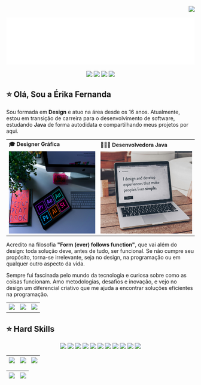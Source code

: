 <img align="right" src="https://komarev.com/ghpvc/?username=Erikitha-create&color=ff0398"><br>

<div align="center">
  <a href="https://github.com/Erikitha-create">
    <img align="center" src="https://raw.githubusercontent.com/Erikitha-create/Erikitha-create/main/Gif%20Git%20(1).gif" width="800">
  </a>
</div>
<br>

<div align="center">
  <!-- Work Links -->
  <a href="https://github.com/Erikitha-create" target="_blank"><img src="https://img.shields.io/badge/GitHub-100000?style=for-the-badge&logo=github&logoColor=white" target="_blank"></a>
  <a href="https://www.linkedin.com/in/erikafernandas/" target="_blank"><img src="https://img.shields.io/badge/-LinkedIn-%230077B5?style=for-the-badge&logo=linkedin&logoColor=white" target="_blank"></a>
  <a href = "mailto:e.ferlino@gmail.com"><img src="https://img.shields.io/badge/Gmail-D14836?style=for-the-badge&logo=gmail&logoColor=white"></a>
   <!-- Social Links -->
  <a href="https://instagram.com/eu.erikafernanda" target="_blank"><img src="https://img.shields.io/badge/-Instagram-%23E4405F?style=for-the-badge&logo=instagram&logoColor=white" target="_blank"></a>
 </div>

## ⭐️ Olá, Sou a Érika Fernanda

Sou formada em <b>Design</b> e atuo na área desde os 16 anos. Atualmente, estou em transição de carreira para o desenvolvimento de software, estudando <b>Java</b> de forma autodidata e compartilhando meus projetos por aqui.


<div align="center">
  <table>
    <tr>
      <td><b>🎓 Designer Gráfica</b></td>
      <td><b>👩🏻‍💻 Desenvolvedora Java</b></td>
    </tr>
    <tr>
      <td>
        <a href="https://github.com/Erikitha-create?tab=repositories&q=design">
          <img src="https://raw.githubusercontent.com/Erikitha-create/Erikitha-create/main/Designer%20Gr%C3%A1fica.png" width="300px" height="220px">
        </a>
      </td>
      <td>
        <a href="https://github.com/Erikitha-create?tab=repositories&q=java">
          <img src="https://raw.githubusercontent.com/Erikitha-create/Erikitha-create/main/DG%20%26%20Develop.png" width="300px" height="220px">
        </a>
      </td>
    </tr>
  </table>
</div>

Acredito na filosofia <b>"Form (ever) follows function"</b>, que vai além do design: toda solução deve, antes de tudo, ser funcional. Se não cumpre seu propósito, torna-se irrelevante, seja no design, na programação ou em qualquer outro aspecto da vida.

Sempre fui fascinada pelo mundo da tecnologia e curiosa sobre como as coisas funcionam. Amo metodologias, desafios e inovação, e vejo no design um diferencial criativo que me ajuda a encontrar soluções eficientes na programação.

<div align="center">
  <table>
    <tr>
      <td><img src="https://64.media.tumblr.com/tumblr_lyxj33CYzW1qigluvo4_250.gif"></td>
      <td><img src="https://64.media.tumblr.com/tumblr_lyxj33CYzW1qigluvo5_250.gifv"></td>
      <td><img src="https://64.media.tumblr.com/tumblr_lyxj33CYzW1qigluvo6_250.gifv"></td>
    </tr>
  </table>
</div>

## ⭐️ Hard Skills
<!--  <img height="160em" src="https://github-readme-stats.vercel.app/api?username=andreinaoliveira&show_icons=true&theme=synthwave&include_all_commits=true&count_private=true%22/"> --> 
<div align="center">
  <!-- Java --> <img src="https://img.shields.io/badge/Java-ED8B00?style=for-the-badge&logo=openjdk&logoColor=white">
  <!-- Postman --> <img src="https://img.shields.io/badge/Postman-EF5B25?style=for-the-badge&logo=Postman&logoColor=white">
  <!-- IntelliJ IDEA --> <img src="https://img.shields.io/badge/IntelliJ%20IDEA-000000?style=for-the-badge&logo=intellijidea&logoColor=white">
  <!-- Adobe XD --> <img src="https://img.shields.io/badge/Adobe%20XD-660066?style=for-the-badge&logo=AdobeXD&logoColor=white">
  <!-- Adobe Photoshop --> <img src="https://img.shields.io/badge/Photoshop-31A8FF?style=for-the-badge&logo=AdobePhotoshop&logoColor=white">
  <!-- Adobe Illustrator --> <img src="https://img.shields.io/badge/Illustrator-FF9A00?style=for-the-badge&logo=AdobeIllustrator&logoColor=white">
  <!-- Adobe Premiere Pro --> <img src="https://img.shields.io/badge/Premiere%20Pro-9999FF?style=for-the-badge&logo=AdobePremierePro&logoColor=white">
  <!-- Adobe After Effects --> <img src="https://img.shields.io/badge/After%20Effects-9999FF?style=for-the-badge&logo=AdobeAfterEffects&logoColor=white">
  <!-- Adobe InDesign --> <img src="https://img.shields.io/badge/InDesign-FF3366?style=for-the-badge&logo=AdobeInDesign&logoColor=white">
  <!-- Canva --> <img src="https://img.shields.io/badge/Canva-00C4CC?style=for-the-badge&logo=Canva&logoColor=white">
  <!-- CorelDRAW --> <img src="https://img.shields.io/badge/CorelDRAW-00B388?style=for-the-badge&logo=CorelDRAW&logoColor=white">
  <br>
</div>


<!-- 
theme=ocean_dark 
tokyonight: 35AFA3 Green | BF91F3 Purple | 1A1B27 Dark 
-->


| ![](http://github-profile-summary-cards.vercel.app/api/cards/stats?username=Erikitha-create&theme=tokyonight) | ![](http://github-profile-summary-cards.vercel.app/api/cards/repos-per-language?username=andreinaoliveira&hide=Html&theme=tokyonight) | ![](http://github-profile-summary-cards.vercel.app/api/cards/most-commit-language?username=Erikitha-create&theme=tokyonight) |
| :-: | :-: | :-: |

| ![](http://github-profile-summary-cards.vercel.app/api/cards/profile-details?username=Erikitha-create&theme=tokyonight) | ![](https://github-readme-streak-stats.herokuapp.com/?user=Erikitha-create&theme=tokyonight&hide_border=true&date_format=M%20j%5B%2C%20Y%5D&background=1A1B27&stroke=35AFA3&ring=BF91F3&fire=BF91F3&currStreakNum=BF91F3&sideNums=BF91F3&currStreakLabel=BF91F3&sideLabels=BF91F3&dates=35AFA3) |
| :-: | :-: |


